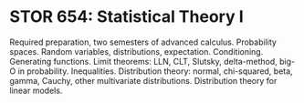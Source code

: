 # STOR 654: Statistical Theory I

Required preparation, two semesters of advanced calculus. Probability spaces. Random variables, distributions, expectation. Conditioning. Generating functions. Limit theorems: LLN, CLT, Slutsky, delta-method, big-O in probability. Inequalities. Distribution theory: normal, chi-squared, beta, gamma, Cauchy, other multivariate distributions. Distribution theory for linear models.